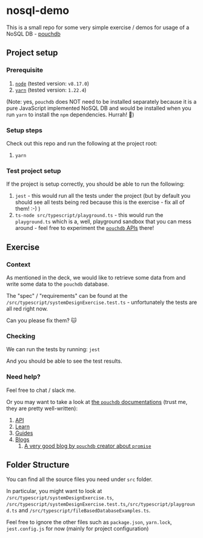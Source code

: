 # nosql-demo
This is a small repo for some very simple exercise / demos for usage of a NoSQL DB - [pouchdb](https://pouchdb.com/)

## Project setup

### Prerequisite
1. [`node`](https://nodejs.org/en/) (tested version: `v8.17.0`) 
2. [`yarn`](https://yarnpkg.com/getting-started/install) (tested version: `1.22.4`)

(Note: yes, `pouchdb` does NOT need to be installed separately because it is a pure JavaScript implemented NoSQL DB and would be installed when you run `yarn` to install the `npm` dependencies. Hurrah! 🎉)  

### Setup steps
Check out this repo and run the following at the project root:
1. `yarn`

### Test project setup
If the project is setup correctly, you should be able to run the following:
1. `jest` - this would run all the tests under the project (but by default you should see all tests being red because this is the exercise - fix all of them! :-) ) 
2. `ts-node src/typescript/playground.ts` - this would run the `playground.ts` which is a, well, playground sandbox that you can mess around - feel free to experiment the [`pouchdb` APIs](https://pouchdb.com/api.html) there!

## Exercise

### Context
As mentioned in the deck, we would like to retrieve some data from and write some data to the `pouchdb` database.

The "spec" / "requirements" can be found at the `/src/typescript/systemDesignExercise.test.ts` - unfortunately the tests are all red right now. 

Can you please fix them? 🐱

### Checking
We can run the tests by running: `jest`

And you should be able to see the test results. 

### Need help?
Feel free to chat / slack me.

Or you may want to take a look at [the `pouchdb` documentations](https://pouchdb.com/) (trust me, they are pretty well-written):
1. [API](https://pouchdb.com/api.html)
2. [Learn](https://pouchdb.com/learn.html)
3. [Guides](https://pouchdb.com/guides/)
4. [Blogs](https://pouchdb.com/blog/)
    1. [A very good blog by `pouchdb` creator about `promise`](https://pouchdb.com/2015/05/18/we-have-a-problem-with-promises.html)

## Folder Structure
You can find all the source files you need under `src` folder.

In particular, you might want to look at `/src/typescript/systemDesignExercise.ts`, `/src/typescript/systemDesignExercise.test.ts`,`/src/typescript/playground.ts` and `/src/typescript/fileBasedDatabaseExamples.ts`.

Feel free to ignore the other files such as `package.json`, `yarn.lock`, `jest.config.js` for now (mainly for project configuration)
